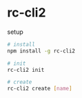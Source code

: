 # rc-cli2

setup
```bash
# install
npm install -g rc-cli2

# init
rc-cli2 init

# create
rc-cli2 create [name]
```